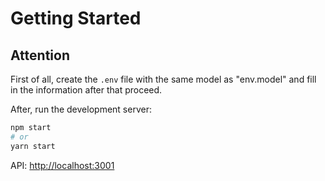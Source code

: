 # Getting Started

## Attention
First of all, create the `.env` file with the same model as "env.model" and fill in the information after that proceed.

After, run the development server:

```bash
npm start
# or
yarn start
```

API: [http://localhost:3001](http://localhost:3001)